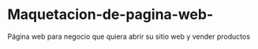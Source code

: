 # Maquetacion-de-pagina-web-
Página web para negocio que quiera abrir su sitio web y vender productos
